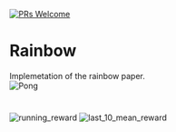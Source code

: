 [![PRs Welcome](https://img.shields.io/badge/PRs-welcome-brightgreen.svg?style=flat-square)](http://makeapullrequest.com)  
# Rainbow
Implemetation of the rainbow paper.  
![Pong](https://github.com/alirezakazemipour/DQN_Based_Agents/blob/master/Results/rainbow.gif)    
#
![running_reward](https://github.com/alirezakazemipour/DQN_Based_Agents/blob/master/Results/running_reward.png)
![last_10_mean_reward](https://github.com/alirezakazemipour/DQN_Based_Agents/blob/master/Results/10_last_mean_reward.png)  
